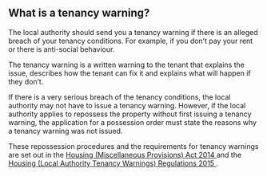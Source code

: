 ##  What is a tenancy warning?

The local authority should send you a tenancy warning if there is an alleged
breach of your tenancy conditions. For example, if you don’t pay your rent or
there is anti-social behaviour.

The tenancy warning is a written warning to the tenant that explains the
issue, describes how the tenant can fix it and explains what will happen if
they don’t.

If there is a very serious breach of the tenancy conditions, the local
authority may not have to issue a tenancy warning. However, if the local
authority applies to repossess the property without first issuing a tenancy
warning, the application for a possession order must state the reasons why a
tenancy warning was not issued.

These repossession procedures and the requirements for tenancy warnings are
set out in the [ Housing (Miscellaneous Provisions) Act 2014
](https://www.irishstatutebook.ie/eli/2014/act/21/enacted/en/index.html) and
the [ Housing (Local Authority Tenancy Warnings) Regulations 2015
](https://www.irishstatutebook.ie/eli/2015/si/122/made/en/print) .
